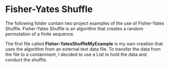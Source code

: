# Fisher-Yates Shuffle

The following folder contain two project examples of the use of Fisher-Yates Shuffle.
Fisher-Yates Shuffle is an algorithm that creates a random permutation of a finite
sequence. 

The first file called **Fisher-YatesShuffleMyExample** is my own creation that uses
the algorithm from an external text data file. To transfer the data from the file to a containment,
I decided to use a List to hold the data and conduct the shuffle.

